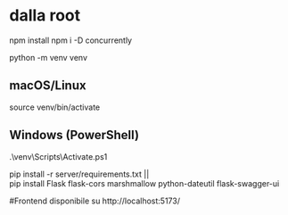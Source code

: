# dalla root
npm install
npm i -D concurrently

python -m venv venv
## macOS/Linux
source venv/bin/activate

## Windows (PowerShell)
.\venv\Scripts\Activate.ps1


pip install -r server/requirements.txt || \
pip install Flask flask-cors marshmallow python-dateutil flask-swagger-ui

#Frontend disponibile su http://localhost:5173/
